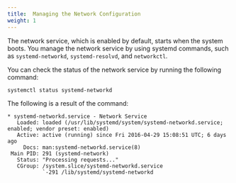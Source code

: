 ```yaml
---
title:  Managing the Network Configuration
weight: 1
---
```


The network service, which is enabled by default, starts when the system boots. You manage the network service by using systemd commands, such as `systemd-networkd`, `systemd-resolvd`, and `networkctl`. 

You can check the status of the network service by running the following command: 

	systemctl status systemd-networkd

The following is a result of the command: 

	* systemd-networkd.service - Network Service
	   Loaded: loaded (/usr/lib/systemd/system/systemd-networkd.service; enabled; vendor preset: enabled)
	   Active: active (running) since Fri 2016-04-29 15:08:51 UTC; 6 days ago
	     Docs: man:systemd-networkd.service(8)
	 Main PID: 291 (systemd-network)
	   Status: "Processing requests..."
	   CGroup: /system.slice/systemd-networkd.service
	           `-291 /lib/systemd/systemd-networkd


